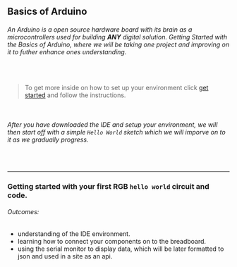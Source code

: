 ## Basics of Arduino

###### An Arduino is a open source hardware board with its brain as a microcontrollers used for building **ANY** digital solution. Getting Started with the Basics of Arduino, where we will be taking one project and improving on it to futher enhance ones understanding.

<br/>

> To get more inside on how to set up your environment click [get started](https://www.arduino.cc/en/Guide/ArduinoUno#toc2) and follow the instructions.

<br/>

###### After you have downloaded the IDE and setup your environment, we will then start off with a simple `Hello World` sketch which we will imporve on to it as we gradually progress.

<br/>

---

### Getting started with your first RGB `hello world` circuit and code.

###### Outcomes:
- understanding of the IDE environment.
- learning how to connect your components on to the breadboard.
- using the serial monitor to display data, which will be later formatted to json and used in a site as an api.

